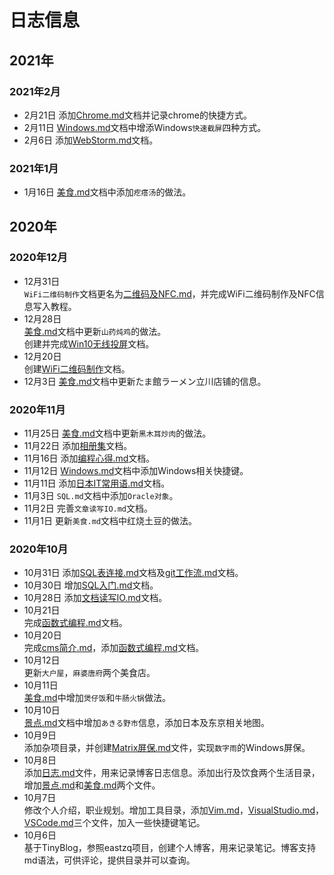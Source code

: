 # 日志信息 
## 2021年
### 2021年2月
* 2月21日
  添加[Chrome.md](?tid=blog/技术/工具/Chrome.md)文档并记录chrome的快捷方式。     
* 2月11日
 [Windows.md](?tid=blog/技术/工具/Windows.md)文档中增添Windows`快速截屏`四种方式。
* 2月6日
 添加[WebStorm.md](?tid=blog/技术/工具/WebStrom.md)文档。 
### 2021年1月
* 1月16日
 [美食.md](?tid=blog/生活/饮食/美食.md)文档中添加`疙瘩汤`的做法。 
## 2020年    
### 2020年12月   
* 12月31日  
  `WiFi二维码制作`文档更名为[二维码及NFC.md](?tid=blog/技术/杂项/二维码及NFC.md)，并完成WiFi二维码制作及NFC信息写入教程。        
* 12月28日    
  [美食.md](?tid=blog/生活/饮食/美食.md)文档中更新`山药炖鸡`的做法。        
  创建并完成[Win10无线投屏](?tid=blog/技术/杂项/win10无线投屏.md)文档。         
* 12月20日     
  创建[WiFi二维码制作](?tid=blog/技术/杂项/WiFi二维码制作.md)文档。      
* 12月3日
  [美食.md](?tid=blog/生活/饮食/美食.md)文档中更新たま館ラーメン立川店铺的信息。     
### 2020年11月    
* 11月25日
  [美食.md](?tid=blog/生活/饮食/美食.md)文档中更新`黑木耳炒肉`的做法。
* 11月22日
  添加[相册集](?tid=blog/生活/相册集.md)文档。    
* 11月16日
  添加[编程心得.md](?tid=blog/技术/杂项/编程心得.md)文档。
* 11月12日
  [Windows.md](?tid=blog/技术/工具/Windows.md)文档中添加Windows相关快捷键。   
* 11月11日
  添加[日本IT常用语.md](?tid=blog/技术/杂项/日本IT常用语.md)文档。
* 11月3日
  `SQL.md`文档中添加`Oracle对象`。
* 11月2日
  完善`文章读写IO.md`文档。
* 11月1日
  更新`美食.md`文档中红烧土豆的做法。       
### 2020年10月   
* 10月31日
  添加[SQL表连接.md](?tid=blog/技术/SQL/SQL表连接.md)文档及[git工作流.md](?tid=blog/技术/git/git工作流.md)文档。
* 10月30日
  增加[SQL入门.md](?tid=blog/技术/SQL/SQL入门.md)文档。
* 10月28日
  添加[文档读写IO.md](?tid=blog/技术/CSharp/文档读写IO.md)文档。    
* 10月21日    
  完成[函数式编程.md](?tid=blog/技术/CSharp/函数式编程.md)文档。  
* 10月20日   
  完成[cms简介.md](?tid=blog/技术/杂项/cms简介.md)，添加[函数式编程.md](?tid=blog/技术/CSharp/函数式编程.md)文档。
* 10月12日   
  更新`大户屋`，`麻婆唐府`两个美食店。
* 10月11日     
  [美食.md](?tid=blog/生活/饮食/美食.md)中增加`煲仔饭`和`牛肠火锅`做法。
* 10月10日   
  [景点.md](?tid=blog/生活/出行/景点.md)文档中增加`あきる野市`信息，添加日本及东京相关地图。  
* 10月9日   
  添加杂项目录，并创建[Matrix屏保.md](?tid=blog/技术/杂项/Matrix屏保.md)文件，实现`数字雨`的Windows屏保。
* 10月8日    
  添加[日志.md](#日志信息)文件，用来记录博客日志信息。添加出行及饮食两个生活目录，增加[景点.md](?tid=blog/生活/出行/景点.md)和[美食.md](?tid=blog/生活/饮食/美食.md)两个文件。     
* 10月7日   
  修改个人介绍，职业规划。增加工具目录，添加[Vim.md](?tid=blog/技术/工具/Vim.md)，[VisualStudio.md](?tid=blog/技术/工具/VisualStudio.md)，[VSCode.md](?tid=blog/技术/工具/VSCode.md)三个文件，加入一些快捷键笔记。     
* 10月6日   
  基于TinyBlog，参照eastzq项目，创建个人博客，用来记录笔记。博客支持md语法，可供评论，提供目录并可以查询。     